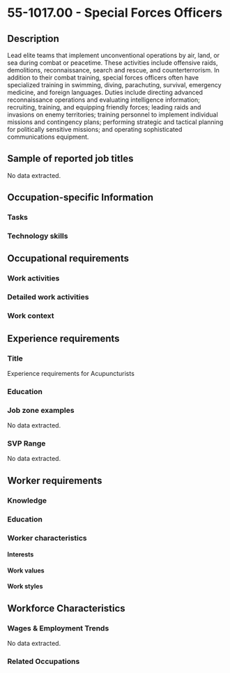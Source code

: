 # 55-1017.00 - Special Forces Officers

## Description
Lead elite teams that implement unconventional operations by air, land, or sea during combat or peacetime. These activities include offensive raids, demolitions, reconnaissance, search and rescue, and counterterrorism. In addition to their combat training, special forces officers often have specialized training in swimming, diving, parachuting, survival, emergency medicine, and foreign languages. Duties include directing advanced reconnaissance operations and evaluating intelligence information; recruiting, training, and equipping friendly forces; leading raids and invasions on enemy territories; training personnel to implement individual missions and contingency plans; performing strategic and tactical planning for politically sensitive missions; and operating sophisticated communications equipment.

## Sample of reported job titles
No data extracted.

## Occupation-specific Information
### Tasks


### Technology skills


## Occupational requirements
### Work activities


### Detailed work activities


### Work context


## Experience requirements
### Title
Experience requirements for Acupuncturists

### Education


### Job zone examples
No data extracted.

### SVP Range
No data extracted.

## Worker requirements
### Knowledge


### Education


### Worker characteristics
#### Interests


#### Work values


#### Work styles


## Workforce Characteristics
### Wages & Employment Trends
No data extracted.

### Related Occupations
